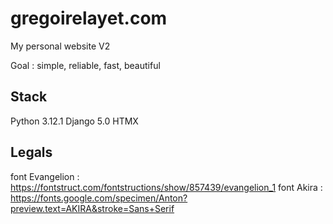 # gregoirelayet.com

My personal website V2

Goal : simple, reliable, fast, beautiful

## Stack

Python 3.12.1
Django 5.0
HTMX

## Legals

font Evangelion : https://fontstruct.com/fontstructions/show/857439/evangelion_1
font Akira : https://fonts.google.com/specimen/Anton?preview.text=AKIRA&stroke=Sans+Serif
